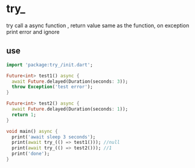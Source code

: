 <!-- 本文件由 ./readme.make.md 自动生成，请不要直接修改此文件 -->

# try_

try call a async function , return value same as the function, on exception print error and ignore

## use

```dart
import 'package:try_/init.dart';

Future<int> test1() async {
  await Future.delayed(Duration(seconds: 3));
  throw Exception('test error');
}

Future<int> test2() async {
  await Future.delayed(Duration(seconds: 1));
  return 1;
}

void main() async {
  print('await sleep 3 seconds');
  print(await try_(() => test1())); //null
  print(await try_(() => test2())); //1
  print('done');
}

```
